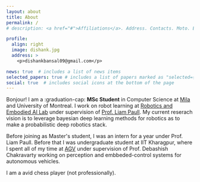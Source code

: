 ```yaml
---
layout: about
title: About
permalink: /
# description: <a href="#">Affiliations</a>. Address. Contacts. Moto. Etc.

profile:
  align: right
  image: dishank.jpg
  address: >
    <p>dishankbansal09@gmail.com</p>

news: true  # includes a list of news items
selected_papers: true # includes a list of papers marked as "selected={true}"
social: true  # includes social icons at the bottom of the page
---
```


Bonjour! I am a :graduation-cap: **MSc Student** in Computer Science at [Mila](https://mila.quebec/en/) and University of Montreal. I work on robot learning at [Robotics and Embodied AI Lab](https://montrealrobotics.ca/) under supervision of [Prof. Liam Paull](https://liampaull.ca/). 
My current reserach vision is to leverage bayesian deep learning methods for robotics as to make a probabilistic deep robotics stack.    

Before joining as Master's student, I was an intern for a year under Prof. Liam Paull. Before that I was undergraduate student at IIT Kharagpur, where I spent all of my time
at [AGV](http://www.agv.iitkgp.ac.in/) under supervision of Prof. Debashish Chakravarty working on perception and embbeded-control systems for autonomous vehicles.

I am a avid chess player (not professionally).

<!-- Write your biography here. Tell the world about yourself. Link to your favorite [subreddit](http://reddit.com){:target="\_blank"}. You can put a picture in, too. The code is already in, just name your picture `prof_pic.jpg` and put it in the `img/` folder.

Put your address / P.O. box / other info right below your picture. You can also disable any these elements by editing `profile` property of the YAML header of your `_pages/about.md`. Edit `_bibliography/papers.bib` and Jekyll will render your [publications page](/al-folio/publications/) automatically.

Link to your social media connections, too. This theme is set up to use [Font Awesome icons](http://fortawesome.github.io/Font-Awesome/){:target="\_blank"} and [Academicons](https://jpswalsh.github.io/academicons/){:target="\_blank"}, like the ones below. Add your Facebook, Twitter, LinkedIn, Google Scholar, or just disable all of them. -->
